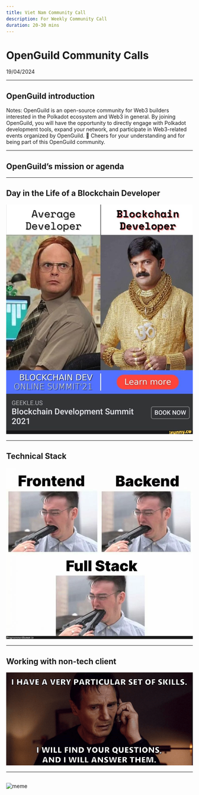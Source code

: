 ```yaml
---
title: Viet Nam Community Call 
description: For Weekly Community Call 
duration: 20-30 mins
---
```


# OpenGuild Community Calls

<pba-flex center>

19/04/2024

</pba-flex>

---

## OpenGuild introduction

Notes:
OpenGuild is an open-source community for Web3 builders interested in the Polkadot ecosystem and Web3 in general. By joining OpenGuild, you will have the opportunity to directly engage with Polkadot development tools, expand your network, and participate in Web3-related events organized by OpenGuild. 🙌 Cheers for your understanding and for being part of this OpenGuild community.

---

## OpenGuild’s mission or agenda  

---

## Day in the Life of a Blockchain Developer

![meme](../../assets/img/19-04-2024/dev.png)

---

## Technical Stack

![meme](../../assets/img/19-04-2024/techstack.png)

---

## Working with non-tech client

![meme](../../assets/img/19-04-2024/non-techclient.png)

---

## 

![meme](../../assets/img/19-04-2024/love.png)
